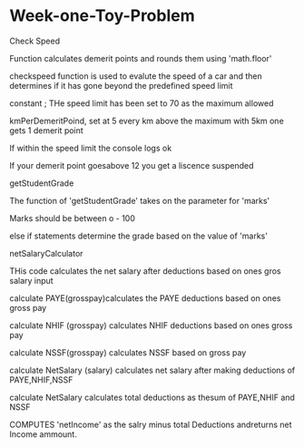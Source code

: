 # Week-one-Toy-Problem

Check Speed

 Function calculates demerit points and rounds them using 'math.floor'

 checkspeed function is used to evalute the speed of a car and then determines if it has gone beyond the predefined speed limit

constant ; THe speed limit has been set to 70 as the maximum allowed

kmPerDemeritPoind, set at 5 every km above the maximum with 5km one gets 1 demerit point

If within the speed limit the console logs ok

If your demerit point goesabove 12 you get a liscence suspended

getStudentGrade

 The function of 'getStudentGrade' takes on the parameter for 'marks'

Marks should be between o - 100

else if statements determine the grade based on the value of 'marks'

netSalaryCalculator

THis code calculates the net salary after deductions based on ones gros salary input

calculate PAYE(grosspay)calculates the PAYE deductions based on ones gross pay

calculate NHIF (grosspay) calculates NHIF deductions based on ones gross pay

calculate NSSF(grosspay) calculates NSSF based on gross pay

calculate NetSalary (salary) calculates net salary after making deductions of PAYE,NHIF,NSSF

calculate NetSalary calculates total deductions as thesum of PAYE,NHIF and NSSF

COMPUTES 'netIncome' as the salry minus total Deductions andreturns net Income ammount.
